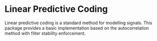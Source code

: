 # Linear Predictive Coding

Linear predictive coding is a standard method for modelling 
signals.  This package provides a basic implementation based
on the autocorrelation method with filter stability enforcement.


